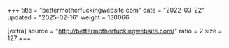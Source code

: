 +++
title = "bettermotherfuckingwebsite.com"
date = "2022-03-22"
updated = "2025-02-16"
weight = 130066

[extra]
source = "http://bettermotherfuckingwebsite.com/"
ratio = 2
size = 127
+++
